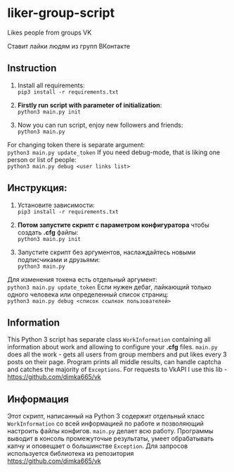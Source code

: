 # liker-group-script

Likes people from groups VK

Ставит лайки людям из групп ВКонтакте

## Instruction
1. Install all requirements:  
`pip3 install -r requirements.txt`

2. **Firstly run script with parameter of initialization**:  
`python3 main.py init`

3. Now you can run script, enjoy new followers and friends:  
`python3 main.py`

For changing token there is separate argument:  
`python3 main.py update_token`
If you need debug-mode, that is liking one person or list of people:  
`python3 main.py debug <user links list>`

## Инструкция:
1. Установите зависимости:  
`pip3 install -r requirements.txt`

2. **Потом запустите скрипт с параметром конфигуратора** чтобы создать **.cfg** файлы:  
`python3 main.py init`

3. Запустите скрипт без аргументов, наслаждайтесь новыми подписчиками и друзьями:  
`python3 main.py`

Для изменения токена есть отдельный аргумент:  
`python3 main.py update_token`
Если нужен дебаг, лайкающий только одного человека или определенный список страниц:  
`python3 main.py debug <список ссылкок пользователей>`

## Information
This Python 3 script has separate class `WorkInformation` containing all information about work and allowing to configure your **.cfg** files. `main.py` does all the work - gets all users from group members and put likes every 3 posts on their page. Program prints all middle results, can handle captcha and catches the majority of `Exceptions`. For requests to VkAPI I use this lib - https://github.com/dimka665/vk

## Информация
Этот скрипт, написанный на Python 3 содержит отдельный класс `WorkInformation` со всей информацией по работе и позволяющий настроить файлы конфигов. `main.py` делает всю работу. Программы выводит в консоль промежуточые результаты, умеет обрабатывать капчу и оповещает о большинстве `Exception`. Для запросов используется библиотека из репозитория https://github.com/dimka665/vk
